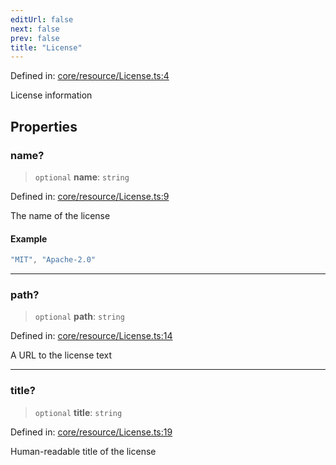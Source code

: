 ```yaml
---
editUrl: false
next: false
prev: false
title: "License"
---
```


Defined in: [core/resource/License.ts:4](https://github.com/datisthq/dpkit/blob/7a3ebb9422265a09d2e84e0952d10e0101139f80/core/resource/License.ts#L4)

License information

## Properties

### name?

> `optional` **name**: `string`

Defined in: [core/resource/License.ts:9](https://github.com/datisthq/dpkit/blob/7a3ebb9422265a09d2e84e0952d10e0101139f80/core/resource/License.ts#L9)

The name of the license

#### Example

```ts
"MIT", "Apache-2.0"
```

***

### path?

> `optional` **path**: `string`

Defined in: [core/resource/License.ts:14](https://github.com/datisthq/dpkit/blob/7a3ebb9422265a09d2e84e0952d10e0101139f80/core/resource/License.ts#L14)

A URL to the license text

***

### title?

> `optional` **title**: `string`

Defined in: [core/resource/License.ts:19](https://github.com/datisthq/dpkit/blob/7a3ebb9422265a09d2e84e0952d10e0101139f80/core/resource/License.ts#L19)

Human-readable title of the license
